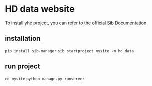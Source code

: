 # HD data website

To install yhe project, you can refer to the [official Sib Documentation](https://git.happy-dev.fr/startinblox/devops/doc/wikis/install_sib_server)

## installation
`pip install sib-manager`
`sib startproject mysite -m hd_data`

## run project
`cd mysite`
`python manage.py runserver`
